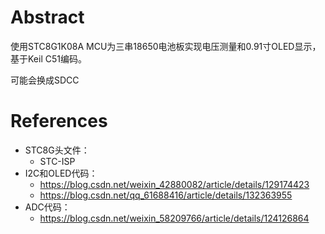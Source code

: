 # Abstract

使用STC8G1K08A MCU为三串18650电池板实现电压测量和0.91寸OLED显示，基于Keil C51编码。

可能会换成SDCC

# References

+ STC8G头文件：
    + STC-ISP
+ I2C和OLED代码：
    + https://blog.csdn.net/weixin_42880082/article/details/129174423
    + https://blog.csdn.net/qq_61688416/article/details/132363955
+ ADC代码：
    + https://blog.csdn.net/weixin_58209766/article/details/124126864